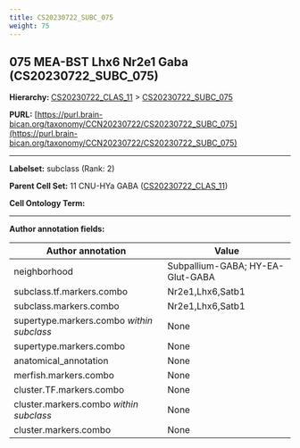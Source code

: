 ```yaml
---
title: CS20230722_SUBC_075
weight: 75
---
```

## 075 MEA-BST Lhx6 Nr2e1 Gaba (CS20230722_SUBC_075)
<b>Hierarchy: </b>
[CS20230722_CLAS_11](../CS20230722_CLAS_11) >
[CS20230722_SUBC_075](../CS20230722_SUBC_075)

**PURL:** [https://purl.brain-bican.org/taxonomy/CCN20230722/CS20230722_SUBC_075](https://purl.brain-bican.org/taxonomy/CCN20230722/CS20230722_SUBC_075)

---


**Labelset:** subclass (Rank: 2)

**Parent Cell Set:** 11 CNU-HYa GABA ([CS20230722_CLAS_11](../CS20230722_CLAS_11))



**Cell Ontology Term:** 

[MARKER GENES.]: #


---

[TRANSFERRED ANNOTATIONS.]: #


[AUTHOR ANNOTATION FIELDS.]: #


**Author annotation fields:**

| Author annotation | Value |
|-------------------|-------|
|neighborhood|Subpallium-GABA; HY-EA-Glut-GABA|
|subclass.tf.markers.combo|Nr2e1,Lhx6,Satb1|
|subclass.markers.combo|Nr2e1,Lhx6,Satb1|
|supertype.markers.combo _within subclass_|None|
|supertype.markers.combo|None|
|anatomical_annotation|None|
|merfish.markers.combo|None|
|cluster.TF.markers.combo|None|
|cluster.markers.combo _within subclass_|None|
|cluster.markers.combo|None|
